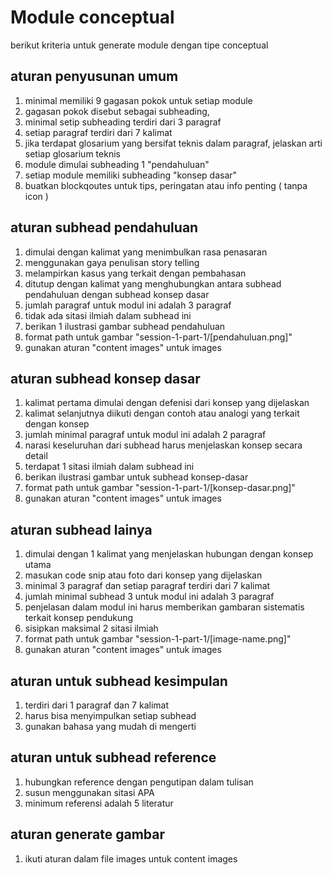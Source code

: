 # Module conceptual

berikut kriteria untuk generate module dengan tipe conceptual

## aturan penyusunan umum
1. minimal memiliki 9 gagasan pokok untuk setiap module
2. gagasan pokok disebut sebagai subheading,
3. minimal setip subheading terdiri dari 3 paragraf
4. setiap paragraf terdiri dari 7 kalimat
5. jika terdapat glosarium yang bersifat teknis dalam paragraf, jelaskan arti setiap glosarium teknis
6. module dimulai subheading 1 "pendahuluan"
7. setiap module memiliki subheading "konsep dasar"
8. buatkan blockqoutes untuk tips, peringatan atau info penting ( tanpa icon )


## aturan subhead pendahuluan
1. dimulai dengan kalimat yang menimbulkan rasa penasaran
2. menggunakan gaya penulisan story telling
2. melampirkan kasus yang terkait dengan pembahasan
3. ditutup dengan kalimat yang menghubungkan antara subhead pendahuluan dengan subhead konsep dasar
4. jumlah paragraf untuk modul ini adalah 3 paragraf
5. tidak ada sitasi ilmiah dalam subhead ini 
6. berikan 1 ilustrasi gambar subhead pendahuluan
7. format path untuk gambar "session-1-part-1/[pendahuluan.png]"
8. gunakan aturan "content images" untuk images


## aturan subhead konsep dasar
1. kalimat pertama dimulai dengan defenisi dari konsep yang dijelaskan
2. kalimat selanjutnya diikuti dengan contoh atau analogi yang terkait dengan konsep
3. jumlah minimal paragraf untuk modul ini adalah 2 paragraf
4. narasi keseluruhan dari subhead harus menjelaskan konsep secara detail
5. terdapat 1 sitasi ilmiah dalam subhead ini 
6. berikan ilustrasi gambar untuk subhead konsep-dasar
7. format path untuk gambar "session-1-part-1/[konsep-dasar.png]"
8. gunakan aturan "content images" untuk images

## aturan subhead lainya
1. dimulai dengan 1 kalimat yang menjelaskan hubungan dengan konsep utama
2. masukan code snip atau foto dari konsep yang dijelaskan
4. minimal 3 paragraf dan setiap paragraf terdiri dari 7 kalimat
3. jumlah minimal subhead 3 untuk modul ini adalah 3 paragraf
4. penjelasan dalam modul ini harus memberikan gambaran sistematis terkait konsep pendukung
5. sisipkan maksimal 2 sitasi ilmiah
6. format path untuk gambar "session-1-part-1/[image-name.png]"
7. gunakan aturan "content images" untuk images

## aturan untuk subhead kesimpulan
1. terdiri dari 1 paragraf dan 7 kalimat
2. harus bisa menyimpulkan setiap subhead
3. gunakan bahasa yang mudah di mengerti


## aturan untuk subhead reference
1. hubungkan reference dengan pengutipan dalam tulisan
2. susun menggunakan sitasi APA
3. minimum referensi adalah 5 literatur


## aturan generate gambar
1. ikuti aturan dalam file images untuk content images